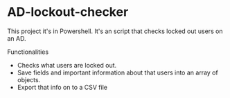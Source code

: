 # AD-lockout-checker
This project it's in Powershell. It's an script that checks locked out users on an AD.

Functionalities
- Checks what users are locked out.
- Save fields and important information about that users into an array of objects.
- Export that info on to a CSV file
